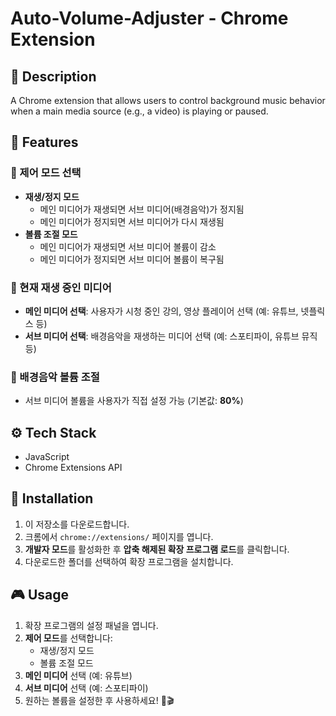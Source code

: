 # Auto-Volume-Adjuster - Chrome Extension

## 📝 Description  
A Chrome extension that allows users to control background music behavior when a main media source (e.g., a video) is playing or paused.

## 🎯 Features  
### 🔹 제어 모드 선택  
- **재생/정지 모드**  
  - 메인 미디어가 재생되면 서브 미디어(배경음악)가 정지됨  
  - 메인 미디어가 정지되면 서브 미디어가 다시 재생됨  
- **볼륨 조절 모드**  
  - 메인 미디어가 재생되면 서브 미디어 볼륨이 감소  
  - 메인 미디어가 정지되면 서브 미디어 볼륨이 복구됨  

### 🔹 현재 재생 중인 미디어  
- **메인 미디어 선택**: 사용자가 시청 중인 강의, 영상 플레이어 선택 (예: 유튜브, 넷플릭스 등)  
- **서브 미디어 선택**: 배경음악을 재생하는 미디어 선택 (예: 스포티파이, 유튜브 뮤직 등)  

### 🔹 배경음악 볼륨 조절  
- 서브 미디어 볼륨을 사용자가 직접 설정 가능 (기본값: **80%**)  

## ⚙️ Tech Stack  
- JavaScript  
- Chrome Extensions API  

## 🚀 Installation  
1. 이 저장소를 다운로드합니다.  
2. 크롬에서 `chrome://extensions/` 페이지를 엽니다.  
3. **개발자 모드**를 활성화한 후 **압축 해제된 확장 프로그램 로드**를 클릭합니다.  
4. 다운로드한 폴더를 선택하여 확장 프로그램을 설치합니다.  

## 🎮 Usage  
1. 확장 프로그램의 설정 패널을 엽니다.  
2. **제어 모드**를 선택합니다:  
   - 재생/정지 모드  
   - 볼륨 조절 모드  
3. **메인 미디어** 선택 (예: 유튜브)  
4. **서브 미디어** 선택 (예: 스포티파이)  
5. 원하는 볼륨을 설정한 후 사용하세요! 🎵🎬  
